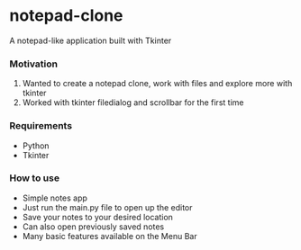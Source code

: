 # notepad-clone
A notepad-like application built with Tkinter

### Motivation
1. Wanted to create a notepad clone, work with files and explore more with tkinter
2. Worked with tkinter filedialog and scrollbar for the first time

### Requirements
* Python
* Tkinter

### How to use
* Simple notes app
* Just run the main.py file to open up the editor
* Save your notes to your desired location
* Can also open previously saved notes
* Many basic features available on the Menu Bar
